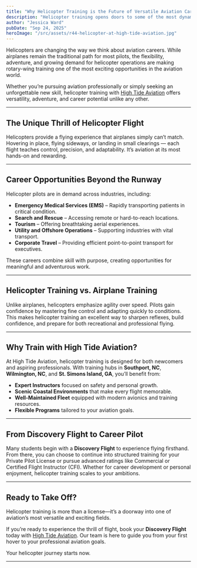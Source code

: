 ```yaml
---
title: "Why Helicopter Training is the Future of Versatile Aviation Careers"
description: "Helicopter training opens doors to some of the most dynamic and rewarding opportunities in aviation. From medical transport to tourism, discover why now is the perfect time to start your helicopter journey with High Tide Aviation."
author: "Jessica Ward"
pubDate: "Sep 24, 2025"
heroImage: "/src/assets/r44-helicopter-at-high-tide-aviation.jpg"
---
```


Helicopters are changing the way we think about aviation careers. While airplanes remain the traditional path for most pilots, the flexibility, adventure, and growing demand for helicopter operations are making rotary-wing training one of the most exciting opportunities in the aviation world.

Whether you’re pursuing aviation professionally or simply seeking an unforgettable new skill, helicopter training with [High Tide Aviation](/) offers versatility, adventure, and career potential unlike any other.

---

## The Unique Thrill of Helicopter Flight

Helicopters provide a flying experience that airplanes simply can’t match. Hovering in place, flying sideways, or landing in small clearings — each flight teaches control, precision, and adaptability. It’s aviation at its most hands-on and rewarding.

---

## Career Opportunities Beyond the Runway

Helicopter pilots are in demand across industries, including:

- **Emergency Medical Services (EMS)** – Rapidly transporting patients in critical condition.
- **Search and Rescue** – Accessing remote or hard-to-reach locations.
- **Tourism** – Offering breathtaking aerial experiences.
- **Utility and Offshore Operations** – Supporting industries with vital transport.
- **Corporate Travel** – Providing efficient point-to-point transport for executives.

These careers combine skill with purpose, creating opportunities for meaningful and adventurous work.

---

## Helicopter Training vs. Airplane Training

Unlike airplanes, helicopters emphasize agility over speed. Pilots gain confidence by mastering fine control and adapting quickly to conditions. This makes helicopter training an excellent way to sharpen reflexes, build confidence, and prepare for both recreational and professional flying.

---

## Why Train with High Tide Aviation?

At High Tide Aviation, helicopter training is designed for both newcomers and aspiring professionals. With training hubs in **Southport, NC**, **Wilmington, NC**, and **St. Simons Island, GA**, you’ll benefit from:

- **Expert Instructors** focused on safety and personal growth.
- **Scenic Coastal Environments** that make every flight memorable.
- **Well-Maintained Fleet** equipped with modern avionics and training resources.
- **Flexible Programs** tailored to your aviation goals.

---

## From Discovery Flight to Career Pilot

Many students begin with a **Discovery Flight** to experience flying firsthand. From there, you can choose to continue into structured training for your Private Pilot License or pursue advanced ratings like Commercial or Certified Flight Instructor (CFI). Whether for career development or personal enjoyment, helicopter training scales to your ambitions.

---

## Ready to Take Off?

Helicopter training is more than a license—it’s a doorway into one of aviation’s most versatile and exciting fields.

If you’re ready to experience the thrill of flight, book your **Discovery Flight** today with [High Tide Aviation](/contact-us). Our team is here to guide you from your first hover to your professional aviation goals.

Your helicopter journey starts now.

---
